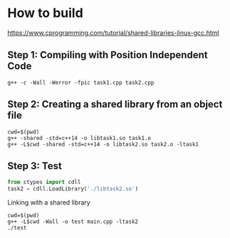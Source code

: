 # How to build
https://www.cprogramming.com/tutorial/shared-libraries-linux-gcc.html

## Step 1: Compiling with Position Independent Code
```
g++ -c -Wall -Werror -fpic task1.cpp task2.cpp
```

## Step 2: Creating a shared library from an object file
```
cwd=$(pwd)
g++ -shared -std=c++14 -o libtask1.so task1.o
g++ -L$cwd -shared -std=c++14 -o libtask2.so task2.o -ltask1
```

## Step 3: Test
```python
from ctypes import cdll
task2 = cdll.LoadLibrary('./libtask2.so')
```

Linking with a shared library
```
cwd=$(pwd)
g++ -L$cwd -Wall -o test main.cpp -ltask2
./test
```